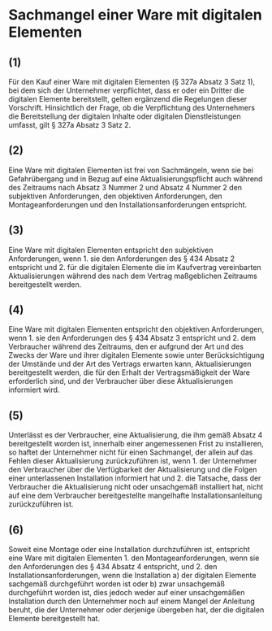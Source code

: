 # Sachmangel einer Ware mit digitalen Elementen



## (1)

 Für den Kauf einer Ware mit digitalen Elementen (§ 327a Absatz 3 Satz 1), bei dem sich der Unternehmer verpflichtet, dass er oder ein Dritter die digitalen Elemente bereitstellt, gelten ergänzend die Regelungen dieser Vorschrift. Hinsichtlich der Frage, ob die Verpflichtung des Unternehmers die Bereitstellung der digitalen Inhalte oder digitalen Dienstleistungen umfasst, gilt § 327a Absatz 3 Satz 2.

## (2)

 Eine Ware mit digitalen Elementen ist frei von Sachmängeln, wenn sie bei Gefahrübergang und in Bezug auf eine Aktualisierungspflicht auch während des Zeitraums nach Absatz 3 Nummer 2 und Absatz 4 Nummer 2 den subjektiven Anforderungen, den objektiven Anforderungen, den Montageanforderungen und den Installationsanforderungen entspricht.

## (3)

 Eine Ware mit digitalen Elementen entspricht den subjektiven Anforderungen, wenn  1.
 sie den Anforderungen des § 434 Absatz 2 entspricht und
 2.
 für die digitalen Elemente die im Kaufvertrag vereinbarten Aktualisierungen während des nach dem Vertrag maßgeblichen Zeitraums bereitgestellt werden.


## (4)

 Eine Ware mit digitalen Elementen entspricht den objektiven Anforderungen, wenn  1.
 sie den Anforderungen des § 434 Absatz 3 entspricht und
 2.
 dem Verbraucher während des Zeitraums, den er aufgrund der Art und des Zwecks der Ware und ihrer digitalen Elemente sowie unter Berücksichtigung der Umstände und der Art des Vertrags erwarten kann, Aktualisierungen bereitgestellt werden, die für den Erhalt der Vertragsmäßigkeit der Ware erforderlich sind, und der Verbraucher über diese Aktualisierungen informiert wird.


## (5)

 Unterlässt es der Verbraucher, eine Aktualisierung, die ihm gemäß Absatz 4 bereitgestellt worden ist, innerhalb einer angemessenen Frist zu installieren, so haftet der Unternehmer nicht für einen Sachmangel, der allein auf das Fehlen dieser Aktualisierung zurückzuführen ist, wenn  1.
 der Unternehmer den Verbraucher über die Verfügbarkeit der Aktualisierung und die Folgen einer unterlassenen Installation informiert hat und
 2.
 die Tatsache, dass der Verbraucher die Aktualisierung nicht oder unsachgemäß installiert hat, nicht auf eine dem Verbraucher bereitgestellte mangelhafte Installationsanleitung zurückzuführen ist.


## (6)

 Soweit eine Montage oder eine Installation durchzuführen ist, entspricht eine Ware mit digitalen Elementen  1.
 den Montageanforderungen, wenn sie den Anforderungen des § 434 Absatz 4 entspricht, und
 2.
 den Installationsanforderungen, wenn die Installation  a)
 der digitalen Elemente sachgemäß durchgeführt worden ist oder
 b)
 zwar unsachgemäß durchgeführt worden ist, dies jedoch weder auf einer unsachgemäßen Installation durch den Unternehmer noch auf einem Mangel der Anleitung beruht, die der Unternehmer oder derjenige übergeben hat, der die digitalen Elemente bereitgestellt hat.

 


